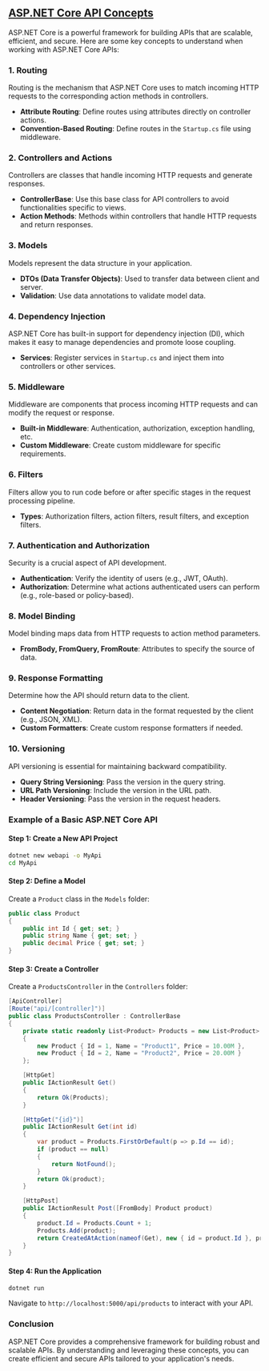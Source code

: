 ## [ASP.NET Core API Concepts](https://github.com/utpal-maiti/DOTNET_CORE/API/)

ASP.NET Core is a powerful framework for building APIs that are scalable, efficient, and secure. Here are some key concepts to understand when working with ASP.NET Core APIs:

### 1. **Routing**

Routing is the mechanism that ASP.NET Core uses to match incoming HTTP requests to the corresponding action methods in controllers.

- **Attribute Routing**: Define routes using attributes directly on controller actions.
- **Convention-Based Routing**: Define routes in the `Startup.cs` file using middleware.

### 2. **Controllers and Actions**

Controllers are classes that handle incoming HTTP requests and generate responses.

- **ControllerBase**: Use this base class for API controllers to avoid functionalities specific to views.
- **Action Methods**: Methods within controllers that handle HTTP requests and return responses.

### 3. **Models**

Models represent the data structure in your application.

- **DTOs (Data Transfer Objects)**: Used to transfer data between client and server.
- **Validation**: Use data annotations to validate model data.

### 4. **Dependency Injection**

ASP.NET Core has built-in support for dependency injection (DI), which makes it easy to manage dependencies and promote loose coupling.

- **Services**: Register services in `Startup.cs` and inject them into controllers or other services.

### 5. **Middleware**

Middleware are components that process incoming HTTP requests and can modify the request or response.

- **Built-in Middleware**: Authentication, authorization, exception handling, etc.
- **Custom Middleware**: Create custom middleware for specific requirements.

### 6. **Filters**

Filters allow you to run code before or after specific stages in the request processing pipeline.

- **Types**: Authorization filters, action filters, result filters, and exception filters.

### 7. **Authentication and Authorization**

Security is a crucial aspect of API development.

- **Authentication**: Verify the identity of users (e.g., JWT, OAuth).
- **Authorization**: Determine what actions authenticated users can perform (e.g., role-based or policy-based).

### 8. **Model Binding**

Model binding maps data from HTTP requests to action method parameters.

- **FromBody, FromQuery, FromRoute**: Attributes to specify the source of data.

### 9. **Response Formatting**

Determine how the API should return data to the client.

- **Content Negotiation**: Return data in the format requested by the client (e.g., JSON, XML).
- **Custom Formatters**: Create custom response formatters if needed.

### 10. **Versioning**

API versioning is essential for maintaining backward compatibility.

- **Query String Versioning**: Pass the version in the query string.
- **URL Path Versioning**: Include the version in the URL path.
- **Header Versioning**: Pass the version in the request headers.

### Example of a Basic ASP.NET Core API

#### **Step 1: Create a New API Project**

```bash
dotnet new webapi -o MyApi
cd MyApi
```

#### **Step 2: Define a Model**

Create a `Product` class in the `Models` folder:

```csharp
public class Product
{
    public int Id { get; set; }
    public string Name { get; set; }
    public decimal Price { get; set; }
}
```

#### **Step 3: Create a Controller**

Create a `ProductsController` in the `Controllers` folder:

```csharp
[ApiController]
[Route("api/[controller]")]
public class ProductsController : ControllerBase
{
    private static readonly List<Product> Products = new List<Product>
    {
        new Product { Id = 1, Name = "Product1", Price = 10.00M },
        new Product { Id = 2, Name = "Product2", Price = 20.00M }
    };

    [HttpGet]
    public IActionResult Get()
    {
        return Ok(Products);
    }

    [HttpGet("{id}")]
    public IActionResult Get(int id)
    {
        var product = Products.FirstOrDefault(p => p.Id == id);
        if (product == null)
        {
            return NotFound();
        }
        return Ok(product);
    }

    [HttpPost]
    public IActionResult Post([FromBody] Product product)
    {
        product.Id = Products.Count + 1;
        Products.Add(product);
        return CreatedAtAction(nameof(Get), new { id = product.Id }, product);
    }
}
```

#### **Step 4: Run the Application**

```bash
dotnet run
```

Navigate to `http://localhost:5000/api/products` to interact with your API.

### Conclusion

ASP.NET Core provides a comprehensive framework for building robust and scalable APIs. By understanding and leveraging these concepts, you can create efficient and secure APIs tailored to your application's needs.
